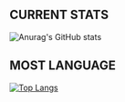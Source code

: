## CURRENT STATS
![Anurag's GitHub stats](https://github-readme-stats.vercel.app/api?username=yashlan&show_icons=true&theme=algolia)

## MOST LANGUAGE
[![Top Langs](https://github-readme-stats.vercel.app/api/top-langs/?username=yashlan)](https://github.com/anuraghazra/github-readme-stats)


<!---
yashlan/yashlan is a ✨ special ✨ repository because its `README.md` (this file) appears on your GitHub profile.
You can click the Preview link to take a look at your changes.
--->
